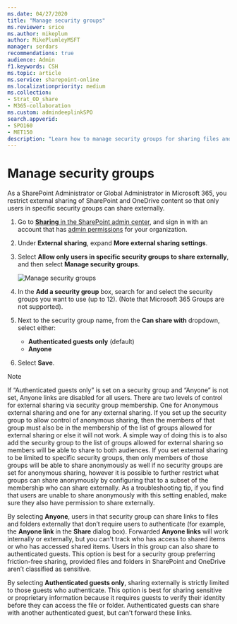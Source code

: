 ```yaml
---
ms.date: 04/27/2020
title: "Manage security groups"
ms.reviewer: srice
ms.author: mikeplum
author: MikePlumleyMSFT
manager: serdars
recommendations: true
audience: Admin
f1.keywords: CSH
ms.topic: article
ms.service: sharepoint-online
ms.localizationpriority: medium
ms.collection:  
- Strat_OD_share
- M365-collaboration
ms.custom: admindeeplinkSPO
search.appverid:
- SPO160
- MET150
description: "Learn how to manage security groups for sharing files and folders in SharePoint and OneDrive."
---
```


# Manage security groups

As a SharePoint Administrator or Global Administrator in Microsoft 365, you restrict external sharing of SharePoint and OneDrive content so that only users in specific security groups can share externally.
  
1. Go to <a href="https://go.microsoft.com/fwlink/?linkid=2185222" target="_blank">**Sharing** in the SharePoint admin center</a>, and sign in with an account that has [admin permissions](./sharepoint-admin-role.md) for your organization.

2. Under **External sharing**, expand **More external sharing settings**.

3. Select **Allow only users in specific security groups to share externally**, and then select **Manage security groups**.

    ![Manage security groups](media/manage-security-groups.png)

4. In the **Add a security group** box, search for and select the security groups you want to use (up to 12). (Note that Microsoft 365 Groups are not supported).

5. Next to the security group name, from the **Can share with** dropdown, select either:

    - **Authenticated guests only** (default)
    - **Anyone**

6. Select **Save**.

> [!NOTE]
> If “Authenticated guests only” is set on a security group and “Anyone” is not set, Anyone links are disabled for all users. 
> There are two levels of control for external sharing via security group membership. One for Anonymous external sharing and one for any external sharing. If you set up the security group to allow control of anonymous sharing, then the members of that group must also be in the membership of the list of groups allowed for external sharing or else it will not work. A simple way of doing this is to also add the security group to the list of groups allowed for external sharing so members will be able to share to both audiences. If you set external sharing to be limited to specific security groups, then only members of those groups will be able to share anonymously as well if no security groups are set for anonymous sharing, however it is possible to further restrict what groups can share anonymously by configuring that to a subset of the membership who can share externally. As a troubleshooting tip, if you find that users are unable to share anonymously with this setting enabled, make sure they also have permission to share externally.

By selecting **Anyone**, users in that security group can share links to files and folders externally that don’t require users to authenticate (for example, the **Anyone link** in the **Share** dialog box). Forwarded **Anyone links** will work internally or externally, but you can't track who has access to shared items or who has accessed shared items. Users in this group can also share to authenticated guests. This option is best for a security group preferring friction-free sharing, provided files and folders in SharePoint and OneDrive aren’t classified as sensitive.

By selecting **Authenticated guests only**, sharing externally is strictly limited to those guests who authenticate. This option is best for sharing sensitive or proprietary information because it requires guests to verify their identity before they can access the file or folder. Authenticated guests can share with another authenticated guest, but can't forward these links.


